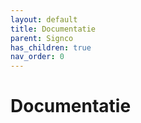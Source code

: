 ```yaml
---
layout: default
title: Documentatie
parent: Signco
has_children: true
nav_order: 0
---
```


# Documentatie

